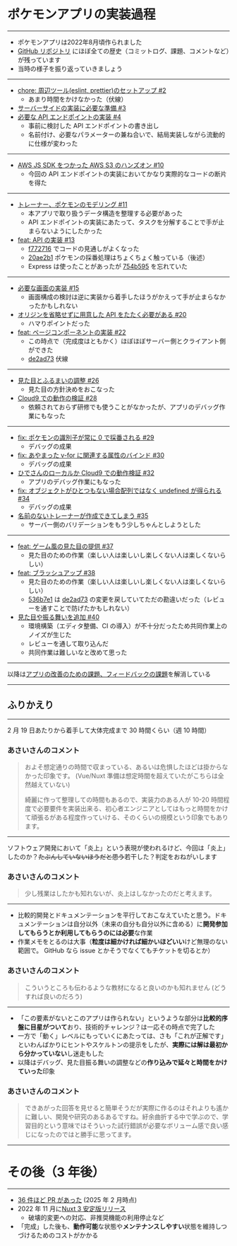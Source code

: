 # ポケモンアプリの実装過程

---

- ポケモンアプリは2022年8月頃作られました
- [GitHub リポジトリ](https://github.com/webdino/lyceum-pokemon) にほぼ全ての歴史（コミットログ、課題、コメントなど）が残っています
- 当時の様子を振り返っていきましょう

---

- [chore: 周辺ツール(eslint, prettier)のセットアップ #2](https://github.com/webdino/lyceum-pokemon/pull/2)
  - あまり時間をかけなかった（伏線）
- [サーバーサイドの実装に必要な準備 #3](https://github.com/webdino/lyceum-pokemon/issues/3)
- [必要な API エンドポイントの実装 #4](https://github.com/webdino/lyceum-pokemon/issues/4)
  - 事前に検討した API エンドポイントの書き出し
  - 名前付け、必要なパラメーターの兼ね合いで、結局実装しながら流動的に仕様が変わった

---

- [AWS JS SDK をつかった AWS S3 のハンズオン #10](https://github.com/webdino/lyceum-pokemon/issues/10)
  - 今回の API エンドポイントの実装においてかなり実際的なコードの断片を得た

---

- [トレーナー、ポケモンのモデリング #11](https://github.com/webdino/lyceum-pokemon/issues/11)
  - 本アプリで取り扱うデータ構造を整理する必要があった
  - API エンドポイントの実装にあたって、タスクを分解することで手が止まらないようにしたかった
- [feat: API の実装 #13](https://github.com/webdino/lyceum-pokemon/pull/13)
  - [f772716](https://github.com/webdino/lyceum-pokemon/pull/13/commits/f772716c87fed32d455696826b902281192e1846) でコードの見通しがよくなった
  - [20ae2b1](https://github.com/webdino/lyceum-pokemon/pull/13/commits/20ae2b19e045cee2dc5347def9e79c23e3f70aed) ポケモンの採番処理はちょくちょく触っている（後述）
  - Express は使ったことがあったが [754b595](https://github.com/webdino/lyceum-pokemon/pull/13/commits/754b595bbc1d9087c7d6484e17541c2758840e59) を忘れていた

---

- [必要な画面の実装 #15](https://github.com/webdino/lyceum-pokemon/issues/15)
  - 画面構成の検討は逆に実装から着手したほうがかえって手が止まらなかったかもしれない
- [オリジンを省略せずに用意した API をたたく必要がある #20](https://github.com/webdino/lyceum-pokemon/issues/20)
  - ハマりポイントだった
- [feat: ページコンポーネントの実装 #22](https://github.com/webdino/lyceum-pokemon/pull/22)
  - この時点で（完成度はともかく）ほぼほぼサーバー側とクライアント側ができた
  - [de2ad73](https://github.com/webdino/lyceum-pokemon/pull/22/commits/de2ad73a968f99bbc7cdab574122a53963fb8358) 伏線

---

- [見た目とふるまいの調整 #26](https://github.com/webdino/lyceum-pokemon/issues/26)
  - 見た目の方針決めをおこなった
- [Cloud9 での動作の検証 #28](https://github.com/webdino/lyceum-pokemon/issues/28)
  - 依頼されておらず研修でも使うことがなかったが、アプリのデバッグ作業にもなった

---

- [fix: ポケモンの識別子が常に 0 で採番される #29](https://github.com/webdino/lyceum-pokemon/pull/29)
  - デバッグの成果
- [fix: あやまった v-for に関連する属性のバインド #30](https://github.com/webdino/lyceum-pokemon/pull/30)
  - デバッグの成果
- [ひでさんのローカルか Cloud9 での動作検証 #32](https://github.com/webdino/lyceum-pokemon/issues/32)
  - アプリのデバッグ作業にもなった
- [fix: オブジェクトがひとつもない場合配列ではなく undefined が得られる #34](https://github.com/webdino/lyceum-pokemon/pull/34)
  - デバッグの成果
- [名前のないトレーナーが作成できてしまう #35](https://github.com/webdino/lyceum-pokemon/issues/35)
  - サーバー側のバリデーションをもう少しちゃんとしようとした

---

- [feat: ゲーム風の見た目の提供 #37](https://github.com/webdino/lyceum-pokemon/pull/37)
  - 見た目のための作業（楽しい人は楽しいし楽しくない人は楽しくないらしい）
- [feat: ブラッシュアップ #38](https://github.com/webdino/lyceum-pokemon/pull/38)
  - 見た目のための作業（楽しい人は楽しいし楽しくない人は楽しくないらしい）
  - [536b7e1](https://github.com/webdino/lyceum-pokemon/pull/38/commits/536b7e12b74686f4183ca4c7a4a65e96c2ddfd65) は [de2ad73](https://github.com/webdino/lyceum-pokemon/pull/22/commits/de2ad73a968f99bbc7cdab574122a53963fb8358) の変更を戻していてただの勘違いだった（レビューを通すことで防げたかもしれない）
- [見た目や振る舞いを追加 #40](https://github.com/webdino/lyceum-pokemon/pull/40)
  - 環境構築（エディタ整備、CI の導入）が不十分だったため共同作業上のノイズが生じた
  - レビューを通して取り込んだ
  - 共同作業は難しいなと改めて思った

---

以降は[アプリの改善のための課題、フィードバックの課題](https://github.com/webdino/lyceum-pokemon/issues?q=is%3Aissue%20is%3Aclosed%20created%3A%3C2022-08-31%20created%3A%3E2022-04-01%20%20%20)を解消している

---

## ふりかえり

---

2 月 19 日あたりから着手して大体完成まで 30 時間くらい（週 10 時間）

### あさいさんのコメント

> およそ想定通りの時間で収まっている、あるいは危惧したほどは掛からなかった印象です。
> (Vue/Nuxt 準備は想定時間を超えていたがこちらは全然越えていない)
>
> 綺麗に作って整理しての時間もあるので、実装力のある人が 10-20 時間程度で必要要件を実装出来る、初心者エンジニアとしてはもっと時間をかけて頑張るがある程度作っていける、そのくらいの規模という印象でもあります。

---

ソフトウェア開発において「炎上」という表現が使われるけど、今回は「炎上」したのか？~~たぶんしていないほうだと思う~~若干した？判定をおねがいします

### あさいさんのコメント

> 少し残業はしたかも知れないが、炎上はしなかったのだと考えます。

---

- 比較的開発とドキュメンテーションを平行しておこなえていたと思う。ドキュメンテーションは自分以外（未来の自分も自分以外に含める）に**開発参加してもらうとか利用してもらうのには必要**な作業
- 作業メモをとるのは大事（**粒度は細かければ細かいほどいい**けど無理のない範囲で。 GitHub なら issue とかそうでなくてもチケットを切るとか）

### あさいさんのコメント

> こういうところも伝わるような教材になると良いのかも知れません (どうすれば良いのだろう)

---

- 「この要素がないとこのアプリは作られない」というような部分は**比較的序盤に目星がついて**おり、技術的チャレンジ？は一応その時点で完了した
- 一方で「動く」レベルにもっていくにあたっては、さも「これが正解です」といわんばかりにヒントやスケルトンの提示をしたが、**実際には解は最初から分かっていない**し迷走もした
- 以降はデバッグ、見た目振る舞いの調整などの**作り込みで延々と時間をかけていった**印象

### あさいさんのコメント

> できあがった回答を見せると簡単そうだが実際に作るのはそれよりも遙かに難しい、開発や研究のあるあるですね。紆余曲折する中で学ぶので、学習目的という意味ではそういった試行錯誤が必要なボリューム感で良い感じになったのではと勝手に思ってます。

---

# その後（3 年後）

---

- [36 件ほど PR があった](https://github.com/webdino/lyceum-pokemon/pulls?q=is%3Apr+is%3Aclosed+created%3A%3E2022-08-31+) (2025 年 2 月時点)
- 2022 年 11 月に[Nuxt 3 安定版リリース](https://nuxt.com/blog/v3)
  - 破壊的変更への対応、非推奨機能の利用停止など
- 「完成」した後も、**動作可能**な状態や**メンテナンスしやすい**状態を維持しつづけるためのコストがかかる
